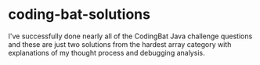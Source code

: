 # coding-bat-solutions
I've successfully done nearly all of the CodingBat Java challenge questions and these are just two solutions from the hardest array category with explanations of my thought process and debugging analysis.
